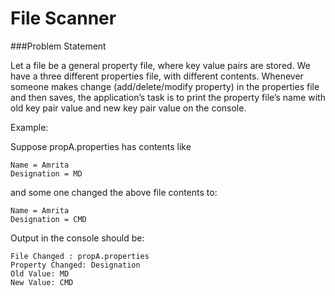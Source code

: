 # File Scanner

###Problem Statement

Let a file be a general property file, where key value pairs are stored. We have a three different properties file, with different contents. Whenever someone makes change (add/delete/modify property) in the properties file and then saves, the application’s task is to print the property file’s name with old key pair value and new key pair value on the console.

Example:

Suppose propA.properties has contents like

	Name = Amrita
	Designation = MD

and some one changed the above file contents to:

	Name = Amrita
	Designation = CMD

Output in the console should be:

	File Changed : propA.properties
	Property Changed: Designation
	Old Value: MD
	New Value: CMD
